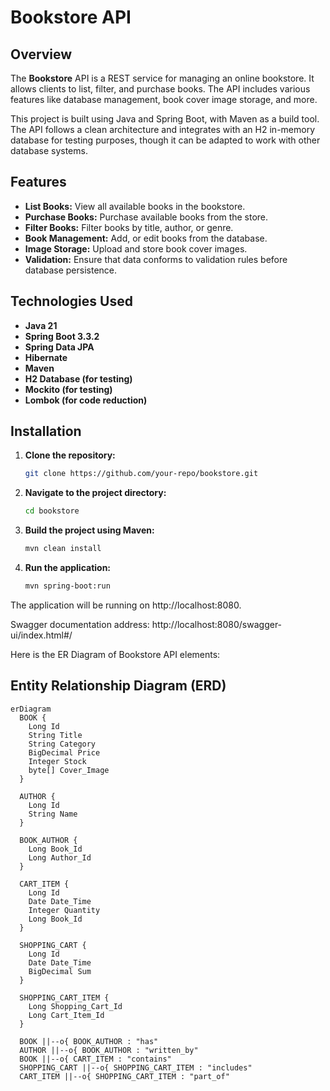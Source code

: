 # Bookstore API

## Overview


The **Bookstore** API is a REST service for managing an online bookstore. It allows clients to list, filter, and purchase books. The API includes various features like database management, book cover image storage, and more.

This project is built using Java and Spring Boot, with Maven as a build tool. The API follows a clean architecture and integrates with an H2 in-memory database for testing purposes, though it can be adapted to work with other database systems.

## Features

- **List Books:** View all available books in the bookstore.
- **Purchase Books:** Purchase available books from the store.
- **Filter Books:** Filter books by title, author, or genre.
- **Book Management:** Add, or edit books from the database.
- **Image Storage:** Upload and store book cover images.
- **Validation:** Ensure that data conforms to validation rules before database persistence.

## Technologies Used

- **Java 21**
- **Spring Boot 3.3.2**
- **Spring Data JPA**
- **Hibernate**
- **Maven**
- **H2 Database (for testing)**
- **Mockito (for testing)**
- **Lombok (for code reduction)**

## Installation

1. **Clone the repository:**
   ```bash
   git clone https://github.com/your-repo/bookstore.git
2. **Navigate to the project directory:**
   ```bash
   cd bookstore
3. **Build the project using Maven:**
   ```bash
   mvn clean install
4. **Run the application:**
   ```bash
   mvn spring-boot:run

The application will be running on http://localhost:8080.

Swagger documentation address: http://localhost:8080/swagger-ui/index.html#/


Here is the ER Diagram of Bookstore API elements:
## Entity Relationship Diagram (ERD)

```mermaid
erDiagram
  BOOK {
    Long Id
    String Title
    String Category
    BigDecimal Price
    Integer Stock
    byte[] Cover_Image
  }

  AUTHOR {
    Long Id
    String Name
  }

  BOOK_AUTHOR {
    Long Book_Id
    Long Author_Id
  }

  CART_ITEM {
    Long Id
    Date Date_Time
    Integer Quantity
    Long Book_Id
  }

  SHOPPING_CART {
    Long Id
    Date Date_Time
    BigDecimal Sum
  }

  SHOPPING_CART_ITEM {
    Long Shopping_Cart_Id
    Long Cart_Item_Id
  }

  BOOK ||--o{ BOOK_AUTHOR : "has"
  AUTHOR ||--o{ BOOK_AUTHOR : "written_by"
  BOOK ||--o{ CART_ITEM : "contains"
  SHOPPING_CART ||--o{ SHOPPING_CART_ITEM : "includes"
  CART_ITEM ||--o{ SHOPPING_CART_ITEM : "part_of"
